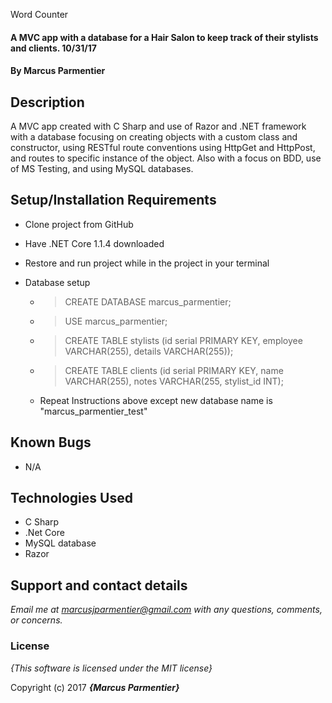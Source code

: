 Word Counter

#### A MVC app with a database for a Hair Salon to keep track of their stylists and clients. 10/31/17

#### By **Marcus Parmentier**

## Description

A MVC app created with C Sharp and use of Razor and .NET framework with a database focusing on creating objects with a custom class and constructor, using RESTful route conventions using HttpGet and HttpPost, and routes to specific instance of the object. Also with a focus on BDD, use of MS Testing, and using MySQL databases.


## Setup/Installation Requirements

* Clone project from GitHub
* Have .NET Core 1.1.4 downloaded
* Restore and run project while in the project in your terminal



* Database setup
  * > CREATE DATABASE marcus_parmentier;
  * > USE marcus_parmentier;
  * > CREATE TABLE stylists (id serial PRIMARY KEY, employee VARCHAR(255), details VARCHAR(255));
  * > CREATE TABLE clients (id serial PRIMARY KEY, name VARCHAR(255), notes VARCHAR(255, stylist_id INT);

  * Repeat Instructions above except new database name is "marcus_parmentier_test"

## Known Bugs

* N/A

## Technologies Used

* C Sharp
 * .Net Core
 * MySQL database
 * Razor

## Support and contact details

_Email me at marcusjparmentier@gmail.com with any questions, comments, or concerns._

### License

*{This software is licensed under the MIT license}*

Copyright (c) 2017 **_{Marcus Parmentier}_**
